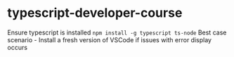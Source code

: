 # typescript-developer-course


Ensure typescript is installed `npm install -g typescript ts-node`
Best case scenario - Install a fresh version of VSCode if issues with error display occurs
